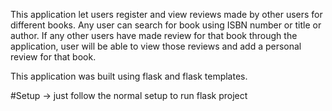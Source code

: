 This application let users register and view reviews made by other users for different books. 
Any user can search for book using ISBN number or title or author. If any other users have made review for that book through the application, user will be able to view those reviews and add a personal review for that book. 

This application was built using flask and flask templates.

#Setup
-> just follow the normal setup to run flask project
